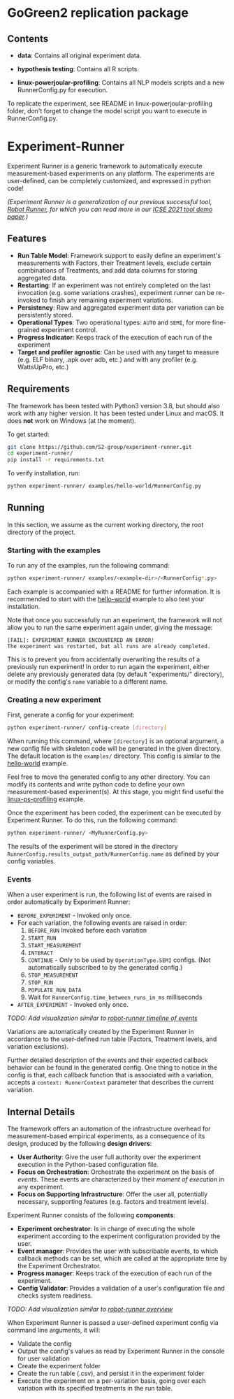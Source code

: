 # GoGreen2 replication package
## Contents
- **data**: Contains all original experiment data.

- **hypothesis testing**: Contains all R scripts.

- **linux-powerjoular-profiling**: Contains all NLP models scripts and a new RunnerConfig.py for execution.

To replicate the experiment, see README in linux-powerjoular-profiling folder, don't forget to change the model script you want to execute in RunnerConfig.py.


# Experiment-Runner

Experiment Runner is a generic framework to automatically execute measurement-based experiments on any platform. The experiments are user-defined, can be completely customized, and expressed in python code!

*(Experiment Runner is a generalization of our previous successful tool, [Robot Runner](https://github.com/S2-group/robot-runner), for which you can read more in our [ICSE 2021 tool demo paper](https://github.com/S2-group/robot-runner/tree/master/documentation/ICSE_2021.pdf).)*

## Features

- **Run Table Model**: Framework support to easily define an experiment's measurements with Factors, their Treatment levels, exclude certain combinations of Treatments, and add data columns for storing aggregated data.
- **Restarting**: If an experiment was not entirely completed on the last invocation (e.g. some variations crashes), experiment runner can be re-invoked to finish any remaining experiment variations.
- **Persistency**: Raw and aggregated experiment data per variation can be persistently stored.
- **Operational Types**: Two operational types: `AUTO` and `SEMI`, for more fine-grained experiment control.
- **Progress Indicator**: Keeps track of the execution of each run of the experiment
- **Target and profiler agnostic**: Can be used with any target to measure (e.g. ELF binary, .apk over adb, etc.) and with any profiler (e.g. WattsUpPro, etc.)

## Requirements

The framework has been tested with Python3 version 3.8, but should also work with any higher version. It has been tested under Linux and macOS. It does **not** work on Windows (at the moment).

To get started:

```bash
git clone https://github.com/S2-group/experiment-runner.git
cd experiment-runner/
pip install -r requirements.txt
```

To verify installation, run:

```bash
python experiment-runner/ examples/hello-world/RunnerConfig.py
```

## Running

In this section, we assume as the current working directory, the root directory of the project.

### Starting with the examples

To run any of the examples, run the following command:

```bash
python experiment-runner/ examples/<example-dir>/<RunnerConfig*.py>
```

Each example is accompanied with a README for further information. It is recommended to start with the [hello-world](examples/hello-world) example to also test your installation. 

Note that once you successfully run an experiment, the framework will not allow you to run the same experiment again under, giving the message:

```log
[FAIL]: EXPERIMENT_RUNNER ENCOUNTERED AN ERROR!
The experiment was restarted, but all runs are already completed.
```

This is to prevent you from accidentally overwriting the results of a previously run experiment! In order to run again the experiment, either delete any previously generated data (by default "experiments/" directory), or modify the config's `name` variable to a different name.

### Creating a new experiment

First, generate a config for your experiment:

```bash
python experiment-runner/ config-create [directory]
```

When running this command, where `[directory]` is an optional argument, a new config file with skeleton code will be generated in the given directory. The default location is the `examples/` directory. This config is similar to the [hello-world](examples/hello-world) example.

Feel free to move the generated config to any other directory. You can modify its contents and write python code to define your own measurement-based experiment(s). At this stage, you might find useful the [linux-ps-profiling](examples/linux-ps-profiling) example.

Once the experiment has been coded, the experiment can be executed by Experiment Runner. To do this, run the following command:

```bash
python experiment-runner/ <MyRunnerConfig.py>
```

The results of the experiment will be stored in the directory `RunnerConfig.results_output_path/RunnerConfig.name` as defined by your config variables.

### Events

When a user experiment is run, the following list of events are raised in order automatically by Experiment Runner:

- `BEFORE_EXPERIMENT` - Invoked only once.
- For each variation, the following events are raised in order:
  1. `BEFORE_RUN` Invoked before each variation
  2. `START_RUN`
  3. `START_MEASUREMENT`
  4. `INTERACT`
  5. `CONTINUE` - Only to be used by `OperationType.SEMI` configs. (Not automatically subscribed to by the generated config.)
  6. `STOP_MEASUREMENT`
  7. `STOP_RUN`
  8. `POPULATE_RUN_DATA`
  9. Wait for `RunnerConfig.time_between_runs_in_ms` milliseconds
- `AFTER_EXPERIMENT` - Invoked only once.

*TODO: Add visualization similar to [robot-runner timeline of events](documentation/ICSE_2021.pdf)*

Variations are automatically created by the Experiment Runner in accordance to the user-defined run table (Factors, Treatment levels, and variation exclusions).

Further detailed description of the events and their expected callback behavior can be found in the generated config. One thing to notice in the config is that, each callback function that is associated with a variation, accepts a `context: RunnerContext` parameter that describes the current variation.

## Internal Details

The framework offers an automation of the infrastructure overhead for measurement-based empirical experiments, as a consequence of its design, produced by the following **design drivers**:

- **User Authority**: Give the user full authority over the experiment execution in the Python-based configuration file.
- **Focus on Orchestration**: Orchestrate the experiment on the basis of *events*. These events are characterized by their *moment of execution* in any experiment.
- **Focus on Supporting Infrastructure**: Offer the user all, potentially necessary, supporting features (e.g. factors and treatment levels).

Experiment Runner consists of the following **components**:

- **Experiment orchestrator**: Is in charge of executing the whole experiment according to the experiment configuration provided by the user.
- **Event manager**: Provides the user with subscribable events, to which callback methods can be set, which are called at the appropriate time by the Experiment Orchestrator.
- **Progress manager**: Keeps track of the execution of each run of the experiment.
- **Config Validator**: Provides a validation of a user's configuration file and checks system readiness.

*TODO: Add visualization similar to [robot-runner overview](documentation/overview.png)*

When Experiment Runner is passed a user-defined experiment config via command line arguments, it will:

- Validate the config
- Output the config's values as read by Experiment Runner in the console for user validation
- Create the experiment folder
- Create the run table (.csv), and persist it in the experiment folder
- Execute the experiment on a per-variation basis, going over each variation with its specified treatments in the run table.
